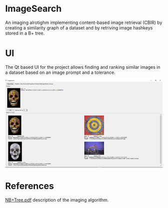 # ImageSearch
An imaging alrotighm implementing content-based image retrieval (CBIR) by creating a similarity graph of a dataset and by retriving image hashkeys stored in a B+ tree.

# UI

The Qt based UI for the project allows finding and ranking similar images in a dataset based on an image prompt and a tolerance.

![UI screenshot](https://github.com/dobrovv/ImageSearch/blob/master/screenshot.png)

# References

[NB+Tree.pdf](https://github.com/dobrovv/ImageSearch/blob/master/NB%2BTree.pdf) description of the imaging algorithm.
